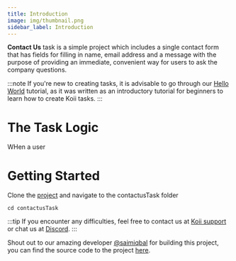 ```yaml
---
title: Introduction
image: img/thumbnail.png
sidebar_label: Introduction
---
```


**Contact Us** task is a simple project which includes a single contact form that has fields for filling in name, email address and a message with the purpose of providing an immediate, convenient way for users to ask the company questions.

:::note
If you're new to creating tasks, it is advisable to go through our [Hello World](/quickstart/hello-world/introduction) tutorial, as it was written as an introductory tutorial for beginners to learn how to create Koii tasks.
:::

# The Task Logic
WHen a user 

# Getting Started
Clone the [project](https://github.com/saimiqbal7/contactus) and navigate to the contactusTask folder
```
cd contactusTask
```

:::tip
If you encounter any difficulties, feel free to contact us at [Koii support](https://share.hsforms.com/1Nmy8p6zWSN2J2skJn5EcOQc20dg) or chat us at [Discord](https://discord.gg/koii-network).
:::

Shout out to our amazing developer [@saimiqbal](https://github.com/saimiqbal7) for building this project, you can find the source code to the project [here](https://github.com/saimiqbal7/contactus).